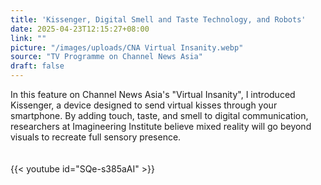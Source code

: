 ```yaml
---
title: 'Kissenger, Digital Smell and Taste Technology, and Robots'
date: 2025-04-23T12:15:27+08:00
link: ""
picture: "/images/uploads/CNA Virtual Insanity.webp"
source: "TV Programme on Channel News Asia"
draft: false
---
```


In this feature on Channel News Asia's "Virtual Insanity", I introduced Kissenger, a device designed to send virtual kisses through your smartphone. By adding touch, taste, and smell to digital communication, researchers at Imagineering Institute believe mixed reality will go beyond visuals to recreate full sensory presence.

<div style="padding: 20px 0; max-width: 560px; margin: auto;">
    {{< youtube id="SQe-s385aAI" >}}
</div>
